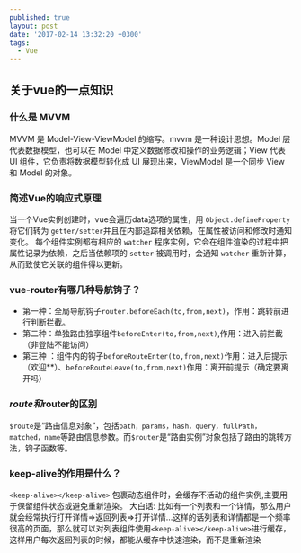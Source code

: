 ```yaml
---
published: true
layout: post
date: '2017-02-14 13:32:20 +0300'
tags:
  - Vue
---
```

## 关于vue的一点知识

### 什么是 MVVM

MVVM 是 Model-View-ViewModel 的缩写。mvvm 是一种设计思想。Model 层代表数据模型，也可以在 Model 中定义数据修改和操作的业务逻辑；View 代表 UI 组件，它负责将数据模型转化成 UI 展现出来，ViewModel 是一个同步 View 和 Model 的对象。


### 简述Vue的响应式原理

当一个Vue实例创建时，vue会遍历data选项的属性，用 `Object.defineProperty` 将它们转为 `getter/setter`并且在内部追踪相关依赖，在属性被访问和修改时通知变化。 每个组件实例都有相应的 `watcher` 程序实例，它会在组件渲染的过程中把属性记录为依赖，之后当依赖项的 `setter` 被调用时，会通知 `watcher` 重新计算，从而致使它关联的组件得以更新。

### vue-router有哪几种导航钩子？

- 第一种：全局导航钩子`router.beforeEach(to,from,next)`，作用：跳转前进行判断拦截。
- 第二种：单独路由独享组件`beforeEnter(to,from,next)`,作用：进入前拦截（非登陆不能访问）
- 第三种
：组件内的钩子`beforeRouteEnter(to,from,next)`作用：进入后提示（欢迎**）、`beforeRouteLeave(to,from,next)`作用：离开前提示（确定要离开吗）

### $route和$router的区别

`$route`是“路由信息对象”，包括`path，params，hash，query，fullPath，matched，name`等路由信息参数。而`$router`是“路由实例”对象包括了路由的跳转方法，钩子函数等。

### keep-alive的作用是什么？

`<keep-alive></keep-alive>` 包裹动态组件时，会缓存不活动的组件实例,主要用于保留组件状态或避免重新渲染。 大白话: 比如有一个列表和一个详情，那么用户就会经常执行打开详情=>返回列表=>打开详情…这样的话列表和详情都是一个频率很高的页面，那么就可以对列表组件使用`<keep-alive></keep-alive>`进行缓存，这样用户每次返回列表的时候，都能从缓存中快速渲染，而不是重新渲染
